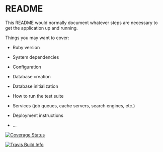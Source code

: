 # README

This README would normally document whatever steps are necessary to get the
application up and running.

Things you may want to cover:

* Ruby version

* System dependencies

* Configuration

* Database creation

* Database initialization

* How to run the test suite

* Services (job queues, cache servers, search engines, etc.)

* Deployment instructions

* ...

<a href='https://coveralls.io/github/moneil868/tbd-scheduler?branch=master'><img src='https://coveralls.io/repos/github/moneil868/tbd-scheduler/badge.svg?branch=master' alt='Coverage Status' /></a>

<a href='https://travis-ci.org/moneil868/tbd-scheduler.svg?branch=master'><img src='https://travis-ci.org/moneil868/tbd-scheduler.svg?branch=master' alt='Travis Build Info' /></a>
